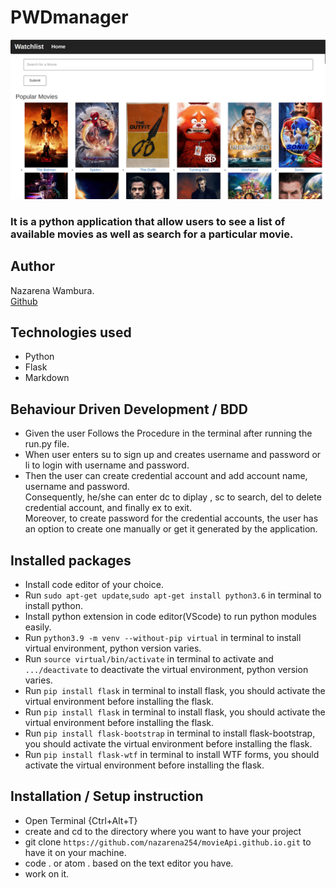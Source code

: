 # PWDmanager
![Alt text](./app/static/images/WatchlistApi.png "Optional title")


### It is a python application that allow users to see a list of available movies as well as search for a particular movie. 


## Author
Nazarena Wambura.</br>
[Github](https://github.com/nazarena254)


## Technologies used
* Python
* Flask
* Markdown


## Behaviour Driven Development / BDD
* Given the user Follows the Procedure in the terminal after running the run.py file.
* When user enters su to sign up and creates username and password or li to login with username and password.
* Then the user can create credential account and add account name, username and password.<br>  Consequently, he/she can enter dc to diplay , sc to search, del to delete credential account, and finally ex to exit.<br>
Moreover, to create password for the credential accounts, the user has an option to create one manually or get it generated by the application.


## Installed packages
* Install code editor of your choice.
* Run `sudo apt-get update`,`sudo apt-get install python3.6` in terminal to install python.
* Install python extension in code editor(VScode) to run python modules easily.
* Run `python3.9 -m venv --without-pip virtual` in terminal to install virtual environment, python version varies.
* Run `source virtual/bin/activate` in terminal to activate and `.../deactivate` to deactivate the virtual environment, python version varies.
* Run `pip install flask` in terminal to install flask, you should activate the virtual environment before installing the flask.
* Run `pip install flask` in terminal to install flask, you should activate the virtual environment before installing the flask.
* Run `pip install flask-bootstrap` in terminal to install flask-bootstrap, you should activate the virtual environment before installing the flask.
* Run `pip install flask-wtf` in terminal to install WTF forms, you should activate the virtual environment before installing the flask.




## Installation / Setup instruction
* Open Terminal {Ctrl+Alt+T}
* create and cd to the directory where you want to have your project
* git clone ```https://github.com/nazarena254/movieApi.github.io.git``` to have it on your machine.
* code . or atom . based on the text editor you have.
* work on it.
